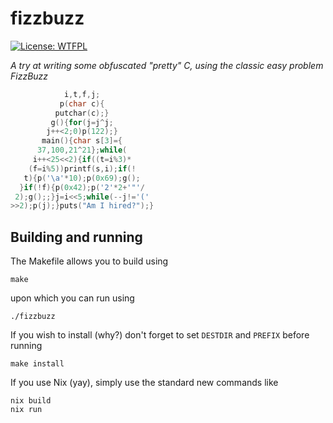 # fizzbuzz

[![License: WTFPL](https://img.shields.io/badge/License-WTFPL-brightgreen.svg)](http://www.wtfpl.net/about/)

*A try at writing some obfuscated "pretty" C, using the classic easy problem
FizzBuzz*

```c
            i,t,f,j;
           p(char c){
          putchar(c);}
         g(){for(j=j^j;
        j++<2;0)p(122);}
       main(){char s[3]={
      37,100,21^21};while(
     i++<25<<2){if((t=i%3)*
    (f=i%5))printf(s,i);if(!
   t){p('\a'*10);p(0x69);g();
  }if(!f){p(0x42);p('2'*2+'"'/
 2);g();;}j=i<<5;while(--j!='('
>>2);p(j);}puts("Am I hired?");}
```

## Building and running

The Makefile allows you to build using

    make

upon which you can run using

    ./fizzbuzz

If you wish to install (why?) don't forget to set `DESTDIR` and `PREFIX` before
running

    make install

If you use Nix (yay), simply use the standard new commands like

    nix build
    nix run
